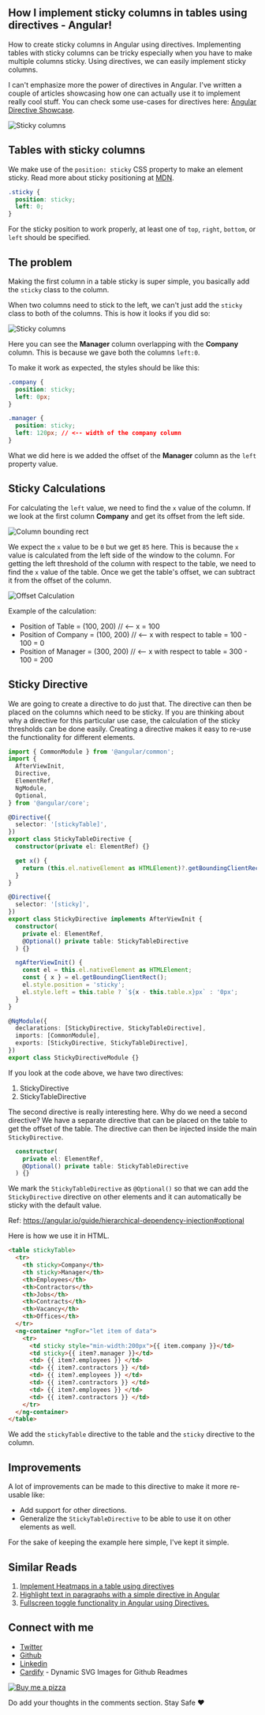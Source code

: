 ## How I implement sticky columns in tables using directives - Angular!

How to create sticky columns in Angular using directives. Implementing tables with sticky columns can be tricky especially when you have to make multiple columns sticky. Using directives, we can easily implement sticky columns.

I can't emphasize more the power of directives in Angular. I've written a couple of articles showcasing how one can actually use it to implement really cool stuff. You can check some use-cases for directives here:  [Angular Directive Showcase](https://ng-directives.vercel.app/).

![Sticky columns](https://cdn.hashnode.com/res/hashnode/image/upload/v1637340755156/2X26NikwO.gif)

## Tables with sticky columns
We make use of the `position: sticky` CSS property to make an element sticky. Read more about sticky positioning at  [MDN](https://developer.mozilla.org/en-US/docs/Web/CSS/position#sticky_positioning).

```css
.sticky {
  position: sticky;
  left: 0;
}
``` 
For the sticky position to work properly, at least one of `top`, `right`, `bottom`, or `left` should be specified.

## The problem
Making the first column in a table sticky is super simple, you basically add the `sticky` class to the column.

When two columns need to stick to the left, we can't just add the `sticky` class to both of the columns. This is how it looks if you did so:

![Sticky columns](https://cdn.hashnode.com/res/hashnode/image/upload/v1637334396868/4_MzPb15p.gif)

Here you can see the **Manager** column overlapping with the **Company** column. This is because we gave both the columns `left:0`.

To make it work as expected, the styles should be like this:
```css
.company {
  position: sticky;
  left: 0px;
}

.manager {
  position: sticky;
  left: 120px; // <-- width of the company column
}
```
What we did here is we added the offset of the **Manager** column as the `left` property value.

## Sticky Calculations

For calculating the `left` value, we need to find the `x` value of the column. If we look at the first column **Company** and get its offset from the left side.

![Column bounding rect](https://cdn.hashnode.com/res/hashnode/image/upload/v1637337274353/UiOlAV_fBf.png)

We expect the `x` value to be `0` but we get `85` here. This is because the `x` value is calculated from the left side of the window to the column. For getting the left threshold of the column with respect to the table, we need to find the `x` value of the table. Once we get the table's offset, we can subtract it from the offset of the column.

![Offset Calculation](https://cdn.hashnode.com/res/hashnode/image/upload/v1637338173315/3ge9s1bZ2.png)

Example of the calculation:

- Position of Table = (100, 200) // <-- x = 100
- Position of Company = (100, 200) // <-- x with respect to table = 100 - 100 = 0
- Position of Manager = (300, 200) // <-- x with respect to table = 300 - 100 = 200


## Sticky Directive
We are going to create a directive to do just that. The directive can then be placed on the columns which need to be sticky. If you are thinking about why a directive for this particular use case, the calculation of the sticky thresholds can be done easily. Creating a directive makes it easy to re-use the functionality for different elements.

```ts
import { CommonModule } from '@angular/common';
import {
  AfterViewInit,
  Directive,
  ElementRef,
  NgModule,
  Optional,
} from '@angular/core';

@Directive({
  selector: '[stickyTable]',
})
export class StickyTableDirective {
  constructor(private el: ElementRef) {}

  get x() {
    return (this.el.nativeElement as HTMLElement)?.getBoundingClientRect()?.x;
  }
}

@Directive({
  selector: '[sticky]',
})
export class StickyDirective implements AfterViewInit {
  constructor(
    private el: ElementRef,
    @Optional() private table: StickyTableDirective
  ) {}

  ngAfterViewInit() {
    const el = this.el.nativeElement as HTMLElement;
    const { x } = el.getBoundingClientRect();
    el.style.position = 'sticky';
    el.style.left = this.table ? `${x - this.table.x}px` : '0px';
  }
}

@NgModule({
  declarations: [StickyDirective, StickyTableDirective],
  imports: [CommonModule],
  exports: [StickyDirective, StickyTableDirective],
})
export class StickyDirectiveModule {}
```
If you look at the code above, we have two directives:
1. StickyDirective
1. StickyTableDirective

The second directive is really interesting here. Why do we need a second directive?
We have a separate directive that can be placed on the table to get the offset of the table. The directive can then be injected inside the main `StickyDirective`.

```ts
  constructor(
    private el: ElementRef,
    @Optional() private table: StickyTableDirective
  ) {}
````

We mark the `StickyTableDirective` as `@Optional()` so that we can add the `StickyDirective` directive on other elements and it can automatically be sticky with the default value.

Ref: https://angular.io/guide/hierarchical-dependency-injection#optional

Here is how we use it in HTML.

```html
<table stickyTable>
  <tr>
    <th sticky>Company</th>
    <th sticky>Manager</th>
    <th>Employees</th>
    <th>Contractors</th>
    <th>Jobs</th>
    <th>Contracts</th>
    <th>Vacancy</th>
    <th>Offices</th>
  </tr>
  <ng-container *ngFor="let item of data">
    <tr>
      <td sticky style="min-width:200px">{{ item.company }}</td>
      <td sticky>{{ item?.manager }}</td>
      <td> {{ item?.employees }} </td>
      <td> {{ item?.contractors }} </td>
      <td> {{ item?.employees }} </td>
      <td> {{ item?.contractors }} </td>
      <td> {{ item?.employees }} </td>
      <td> {{ item?.contractors }} </td>
    </tr>
  </ng-container>
</table>
```
We add the `stickyTable` directive to the table and the `sticky` directive to the column.

## Improvements
A lot of improvements can be made to this directive to make it more re-usable like: 
- Add support for other directions.
- Generalize the `StickyTableDirective` to be able to use it on other elements as well.

For the sake of keeping the example here simple, I've kept it simple.

## Similar Reads
1.  [Implement Heatmaps in a table using directives](https://blog.sreyaj.dev/how-to-implement-heatmap-in-tables-using-directives-in-angular) 
2.  [Highlight text in paragraphs with a simple directive in Angular](https://blog.sreyaj.dev/highlight-text-in-angular-using-directives)
3.  [Fullscreen toggle functionality in Angular using Directives.](https://blog.sreyaj.dev/fullscreen-toggle-angular-using-directives)  

## Connect with me

- [Twitter](https://twitter.com/AdiSreyaj)
- [Github](https://github.com/adisreyaj)
- [Linkedin](https://www.linkedin.com/in/adithyasreyaj/)
- [Cardify](https://cardify.adi.so) - Dynamic SVG Images for Github Readmes

[![Buy me a pizza](https://cdn.hashnode.com/res/hashnode/image/upload/v1633804283582/du5DzSL_M.png)](https://www.buymeacoffee.com/adisreyaj)

Do add your thoughts in the comments section.
Stay Safe ❤️